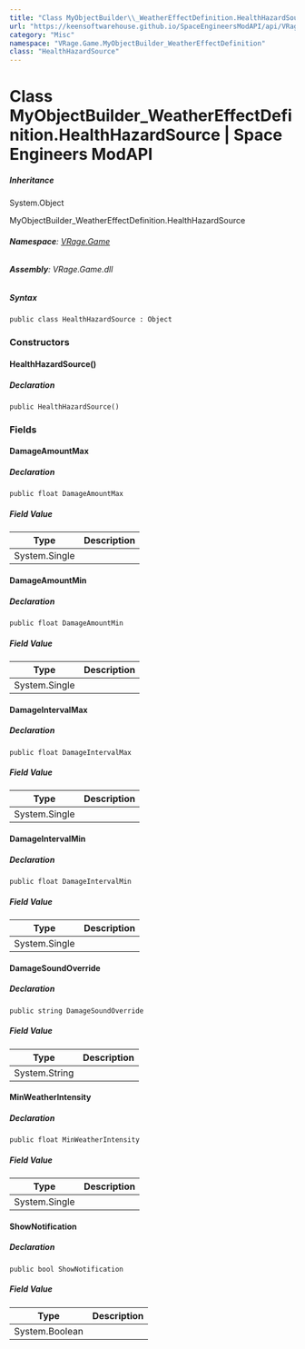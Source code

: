 ```yaml
---
title: "Class MyObjectBuilder\\_WeatherEffectDefinition.HealthHazardSource"
url: "https://keensoftwarehouse.github.io/SpaceEngineersModAPI/api/VRage.Game.MyObjectBuilder_WeatherEffectDefinition.HealthHazardSource.html"
category: "Misc"
namespace: "VRage.Game.MyObjectBuilder_WeatherEffectDefinition"
class: "HealthHazardSource"
---
```


# Class MyObjectBuilder\_WeatherEffectDefinition.HealthHazardSource | Space Engineers ModAPI

##### Inheritance

System.Object

MyObjectBuilder\_WeatherEffectDefinition.HealthHazardSource

###### **Namespace**: [VRage.Game](https://keensoftwarehouse.github.io/SpaceEngineersModAPI/api/VRage.Game.html)

###### **Assembly**: VRage.Game.dll

##### Syntax

```
public class HealthHazardSource : Object
```

### [](#constructors)Constructors

#### [](#VRage_Game_MyObjectBuilder_WeatherEffectDefinition_HealthHazardSource__ctor)HealthHazardSource()

##### Declaration

```
public HealthHazardSource()
```

### [](#fields)Fields

#### [](#VRage_Game_MyObjectBuilder_WeatherEffectDefinition_HealthHazardSource_DamageAmountMax)DamageAmountMax

##### Declaration

```
public float DamageAmountMax
```

##### Field Value

| Type | Description |
| --- | --- |
| System.Single |     |

#### [](#VRage_Game_MyObjectBuilder_WeatherEffectDefinition_HealthHazardSource_DamageAmountMin)DamageAmountMin

##### Declaration

```
public float DamageAmountMin
```

##### Field Value

| Type | Description |
| --- | --- |
| System.Single |     |

#### [](#VRage_Game_MyObjectBuilder_WeatherEffectDefinition_HealthHazardSource_DamageIntervalMax)DamageIntervalMax

##### Declaration

```
public float DamageIntervalMax
```

##### Field Value

| Type | Description |
| --- | --- |
| System.Single |     |

#### [](#VRage_Game_MyObjectBuilder_WeatherEffectDefinition_HealthHazardSource_DamageIntervalMin)DamageIntervalMin

##### Declaration

```
public float DamageIntervalMin
```

##### Field Value

| Type | Description |
| --- | --- |
| System.Single |     |

#### [](#VRage_Game_MyObjectBuilder_WeatherEffectDefinition_HealthHazardSource_DamageSoundOverride)DamageSoundOverride

##### Declaration

```
public string DamageSoundOverride
```

##### Field Value

| Type | Description |
| --- | --- |
| System.String |     |

#### [](#VRage_Game_MyObjectBuilder_WeatherEffectDefinition_HealthHazardSource_MinWeatherIntensity)MinWeatherIntensity

##### Declaration

```
public float MinWeatherIntensity
```

##### Field Value

| Type | Description |
| --- | --- |
| System.Single |     |

#### [](#VRage_Game_MyObjectBuilder_WeatherEffectDefinition_HealthHazardSource_ShowNotification)ShowNotification

##### Declaration

```
public bool ShowNotification
```

##### Field Value

| Type | Description |
| --- | --- |
| System.Boolean |     |